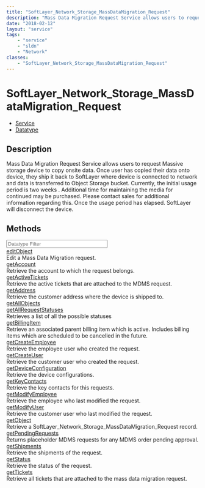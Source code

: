 ```yaml
---
title: "SoftLayer_Network_Storage_MassDataMigration_Request"
description: "Mass Data Migration Request Service allows users to request Massive storage device to copy onsite data. Once user has co... "
date: "2018-02-12"
layout: "service"
tags:
    - "service"
    - "sldn"
    - "Network"
classes:
    - "SoftLayer_Network_Storage_MassDataMigration_Request"
---
```

# SoftLayer_Network_Storage_MassDataMigration_Request
<div id='service-datatype'>
    <ul id='sldn-reference-tabs'>
    <li id='service'> <a href='/reference/services/SoftLayer_Network_Storage_MassDataMigration_Request' >Service</a></li>    <li id='datatype'> <a href='/reference/datatypes/SoftLayer_Network_Storage_MassDataMigration_Request' >Datatype</a></li>
    </ul>
</div>

## Description
Mass Data Migration Request Service allows users to request Massive storage device to copy onsite data. Once user has copied their data onto device, they ship it back to SoftLayer where device is connected to network and data is transferred to Object Storage bucket. Currently, the initial usage period is two weeks . Additional time for maintaining the media for continued may be purchased. Please contact sales for additional information regarding this. Once the usage period has elapsed. SoftLayer will disconnect the device. 
        
        
<div id="properties" class="content">
    <h2>Methods</h2>
    <div class="view-filters">
        <div class="clearfix">
            <div class="search-input-box">
                <input placeholder="Datatype Filter" onkeyup="titleSearch(inputId='edit-combine', divId='method-div', elementClass='method-row')" 
                    type="text" id="edit-combine" value="" size="30" maxlength="128" class="form-text">
            </div>
        </div>
    </div>
    <div id="method-div">
            <div class="method-row">
                        <span class='view-field-title'><a href='/reference/services/SoftLayer_Network_Storage_MassDataMigration_Request/editObject'> editObject</a> </span>
            <div class='views-field-body'>Edit a Mass Data Migration request.</div>
        </div>
            <div class="method-row">
                        <span class='view-field-title'><a href='/reference/services/SoftLayer_Network_Storage_MassDataMigration_Request/getAccount'> getAccount</a> </span>
            <div class='views-field-body'>Retrieve the account to which the request belongs.</div>
        </div>
            <div class="method-row">
                        <span class='view-field-title'><a href='/reference/services/SoftLayer_Network_Storage_MassDataMigration_Request/getActiveTickets'> getActiveTickets</a> </span>
            <div class='views-field-body'>Retrieve the active tickets that are attached to the MDMS request.</div>
        </div>
            <div class="method-row">
                        <span class='view-field-title'><a href='/reference/services/SoftLayer_Network_Storage_MassDataMigration_Request/getAddress'> getAddress</a> </span>
            <div class='views-field-body'>Retrieve the customer address where the device is shipped to.</div>
        </div>
            <div class="method-row">
                        <span class='view-field-title'><a href='/reference/services/SoftLayer_Network_Storage_MassDataMigration_Request/getAllObjects'> getAllObjects</a> </span>
            <div class='views-field-body'></div>
        </div>
            <div class="method-row">
                        <span class='view-field-title'><a href='/reference/services/SoftLayer_Network_Storage_MassDataMigration_Request/getAllRequestStatuses'> getAllRequestStatuses</a> </span>
            <div class='views-field-body'>Retrieves a list of all the possible statuses</div>
        </div>
            <div class="method-row">
                        <span class='view-field-title'><a href='/reference/services/SoftLayer_Network_Storage_MassDataMigration_Request/getBillingItem'> getBillingItem</a> </span>
            <div class='views-field-body'>Retrieve an associated parent billing item which is active. Includes billing items which are scheduled to be cancelled in the future.</div>
        </div>
            <div class="method-row">
                        <span class='view-field-title'><a href='/reference/services/SoftLayer_Network_Storage_MassDataMigration_Request/getCreateEmployee'> getCreateEmployee</a> </span>
            <div class='views-field-body'>Retrieve the employee user who created the request.</div>
        </div>
            <div class="method-row">
                        <span class='view-field-title'><a href='/reference/services/SoftLayer_Network_Storage_MassDataMigration_Request/getCreateUser'> getCreateUser</a> </span>
            <div class='views-field-body'>Retrieve the customer user who created the request.</div>
        </div>
            <div class="method-row">
                        <span class='view-field-title'><a href='/reference/services/SoftLayer_Network_Storage_MassDataMigration_Request/getDeviceConfiguration'> getDeviceConfiguration</a> </span>
            <div class='views-field-body'>Retrieve the device configurations.</div>
        </div>
            <div class="method-row">
                        <span class='view-field-title'><a href='/reference/services/SoftLayer_Network_Storage_MassDataMigration_Request/getKeyContacts'> getKeyContacts</a> </span>
            <div class='views-field-body'>Retrieve the key contacts for this requests.</div>
        </div>
            <div class="method-row">
                        <span class='view-field-title'><a href='/reference/services/SoftLayer_Network_Storage_MassDataMigration_Request/getModifyEmployee'> getModifyEmployee</a> </span>
            <div class='views-field-body'>Retrieve the employee who last modified the request.</div>
        </div>
            <div class="method-row">
                        <span class='view-field-title'><a href='/reference/services/SoftLayer_Network_Storage_MassDataMigration_Request/getModifyUser'> getModifyUser</a> </span>
            <div class='views-field-body'>Retrieve the customer user who last modified the request.</div>
        </div>
            <div class="method-row">
                        <span class='view-field-title'><a href='/reference/services/SoftLayer_Network_Storage_MassDataMigration_Request/getObject'> getObject</a> </span>
            <div class='views-field-body'>Retrieve a SoftLayer_Network_Storage_MassDataMigration_Request record.</div>
        </div>
            <div class="method-row">
                        <span class='view-field-title'><a href='/reference/services/SoftLayer_Network_Storage_MassDataMigration_Request/getPendingRequests'> getPendingRequests</a> </span>
            <div class='views-field-body'>Returns placeholder MDMS requests for any MDMS order pending approval.</div>
        </div>
            <div class="method-row">
                        <span class='view-field-title'><a href='/reference/services/SoftLayer_Network_Storage_MassDataMigration_Request/getShipments'> getShipments</a> </span>
            <div class='views-field-body'>Retrieve the shipments of the request.</div>
        </div>
            <div class="method-row">
                        <span class='view-field-title'><a href='/reference/services/SoftLayer_Network_Storage_MassDataMigration_Request/getStatus'> getStatus</a> </span>
            <div class='views-field-body'>Retrieve the status of the request.</div>
        </div>
            <div class="method-row">
                        <span class='view-field-title'><a href='/reference/services/SoftLayer_Network_Storage_MassDataMigration_Request/getTickets'> getTickets</a> </span>
            <div class='views-field-body'>Retrieve all tickets that are attached to the mass data migration request.</div>
        </div>
        </div>
</div>

